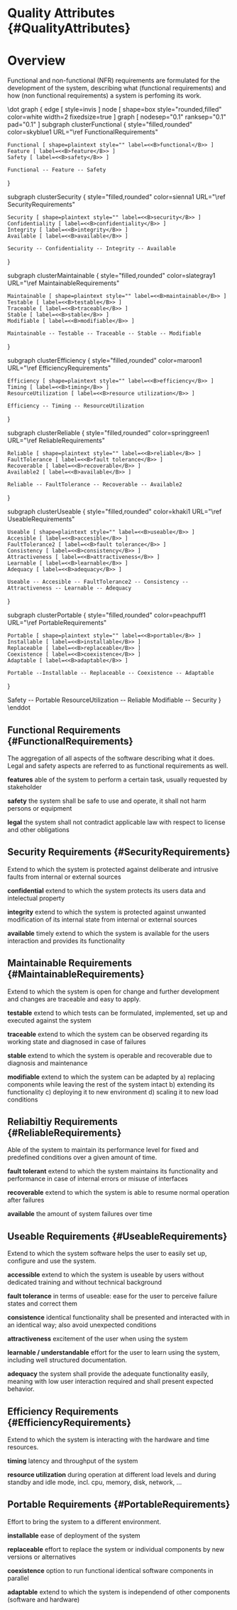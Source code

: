 # Quality Attributes {#QualityAttributes}

# Overview 

Functional and non-functional (NFR) requirements are formulated for the development 
of the system, describing what (functional requirements) and how (non functional
requirements) a system is perfoming its work.

\dot
graph {
  edge [ style=invis ]
  node [ shape=box style="rounded,filled" color=white width=2 fixedsize=true ]
  graph [ nodesep="0.1" ranksep="0.1" pad="0.1" ]
  subgraph clusterFunctional 
  {
    style="filled,rounded"
    color=skyblue1
    URL="\ref FunctionalRequirements"
	
    Functional [ shape=plaintext style="" label=<<B>functional</B>> ]
    Feature [ label=<<B>feature</B>> ]
    Safety [ label=<<B>safety</B>> ]
    
    Functional -- Feature -- Safety 
  }

  subgraph clusterSecurity 
  {
    style="filled,rounded"
    color=sienna1
    URL="\ref SecurityRequirements"
	
    Security [ shape=plaintext style="" label=<<B>security</B>> ]
    Confidentiality [ label=<<B>confidentiality</B>> ]
    Integrity [ label=<<B>integrity</B>> ]
    Available [ label=<<B>available</B>> ]
    
    Security -- Confidentiality -- Integrity -- Available
  }


  subgraph clusterMaintainable 
  {
    style="filled,rounded"
    color=slategray1
    URL="\ref MaintainableRequirements"
	
    Maintainable [ shape=plaintext style="" label=<<B>maintainable</B>> ]
    Testable [ label=<<B>testable</B>> ]
    Traceable [ label=<<B>traceable</B>> ]
    Stable [ label=<<B>stable</B>> ]
    Modifiable [ label=<<B>modifiable</B>> ]
    
    Maintainable -- Testable -- Traceable -- Stable -- Modifiable
  }

  subgraph clusterEfficiency 
  {
    style="filled,rounded"
    color=maroon1
    URL="\ref EfficiencyRequirements"
	
    Efficiency [ shape=plaintext style="" label=<<B>efficiency</B>> ]
    Timing [ label=<<B>timing</B>> ]
    ResourceUtilization [ label=<<B>resource utilization</B>> ]
    
    Efficiency -- Timing -- ResourceUtilization
  }

  subgraph clusterReliable 
  {
    style="filled,rounded"
    color=springgreen1
    URL="\ref ReliableRequirements"
	
    Reliable [ shape=plaintext style="" label=<<B>reliable</B>> ]
    FaultTolerance [ label=<<B>fault tolerance</B>> ]
    Recoverable [ label=<<B>recoverable</B>> ]
    Available2 [ label=<<B>available</B>> ]
    
    Reliable -- FaultTolerance -- Recoverable -- Available2
  }

  subgraph clusterUseable 
  {
    style="filled,rounded"
    color=khaki1
    URL="\ref UseableRequirements"
	
    Useable [ shape=plaintext style="" label=<<B>useable</B>> ]
    Accesible [ label=<<B>accesible</B>> ]
    FaultTolerance2 [ label=<<B>fault tolerance</B>> ]
    Consistency [ label=<<B>consistency</B>> ]
    Attractiveness [ label=<<B>attractiveness</B>> ]
    Learnable [ label=<<B>learnable</B>> ]
    Adequacy [ label=<<B>adequacy</B>> ]
    
    Useable -- Accesible -- FaultTolerance2 -- Consistency -- Attractiveness -- Learnable -- Adequacy
  }

  subgraph clusterPortable 
  {
    style="filled,rounded"
    color=peachpuff1
    URL="\ref PortableRequirements"
	
    Portable [ shape=plaintext style="" label=<<B>portable</B>> ]
    Installable [ label=<<B>installable</B>> ]
    Replaceable [ label=<<B>replaceable</B>> ]
    Coexistence [ label=<<B>coexistence</B>> ]
    Adaptable [ label=<<B>adaptable</B>> ]
    
    Portable --Installable -- Replaceable -- Coexistence -- Adaptable
  }

  Safety -- Portable
  ResourceUtilization -- Reliable
  Modifiable -- Security
}
\enddot

## Functional Requirements {#FunctionalRequirements}

The aggregation of all aspects of the software describing what it does. Legal
and safety aspects are referred to as functional requirements as well.

**features** able of the system to perform a certain task, usually requested
by stakeholder

**safety** the system shall be safe to use and operate, it shall not harm
persons or equipment

**legal** the system shall not contradict applicable law with respect to
license and other obligations

## Security Requirements {#SecurityRequirements}

Extend to which the system is protected against deliberate and intrusive
faults from internal or external sources

**confidential** extend to which the system protects its users data
and intelectual property

**integrity** extend to which the system is protected against unwanted
modification of its internal state from internal or external sources

**available** timely extend to which the system is available for
the users interaction and provides its functionality

## Maintainable Requirements {#MaintainableRequirements}

Extend to which the system is open for change and further development and
changes are traceable and easy to apply.

**testable** extend to which tests can be formulated, implemented, set up and
executed against the system

**traceable** extend to which the system can be observed regarding its working
state and diagnosed in case of failures

**stable** extend to which the system is operable and recoverable due to
diagnosis and maintenance

**modifiable** extend to which the system can be adapted by a) replacing components
while leaving the rest of the system intact b) extending its functionality c) deploying
it to new environment d) scaling it to new load conditions

## Reliabiltiy Requirements {#ReliableRequirements}

Able of the system to maintain its performance level for fixed and
predefined conditions over a given amount of time.

**fault tolerant** extend to which the system maintains its functionality and
performance in case of internal errors or misuse of interfaces

**recoverable** extend to which the system is able to resume normal operation
after failures

**available** the amount of system failures over time 

## Useable Requirements {#UseableRequirements}

Extend to which the system software helps the user to easily set up, configure
and use the system.

**accessible** extend to which the system is useable by users without
dedicated training and without technical background

**fault tolerance** in terms of useable: ease for the user to perceive 
failure states and correct them

**consistence** identical functionality shall be presented and interacted with in
an identical way; also avoid unexpected conditions

**attractiveness** excitement of the user when using the system

**learnable / understandable** effort for the user to learn using the system,
including well structured documentation.

**adequacy** the system shall provide the adequate functionality easily, meaning
with low user interaction required and shall present expected behavior.

## Efficiency Requirements {#EfficiencyRequirements}

Extend to which the system is interacting with the hardware and time resources.

**timing** latency and throughput of the system

**resource utilization** during operation at different load levels and during
standby and idle mode, incl. cpu, memory, disk, network, ...

## Portable Requirements {#PortableRequirements}

Effort to bring the system to a different environment.

**installable** ease of deployment of the system

**replaceable** effort to replace the system or individual components by new
versions or alternatives

**coexistence** option to run functional identical software components in parallel

**adaptable** extend to which the system is independend of other components 
(software and hardware)
